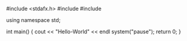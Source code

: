 #include <stdafx.h>
#include <iostream>
#include <iomanip>

using namespace std;

int main()
{
      cout << "Hello-World" << endl
      system("pause");
      return 0;
}

